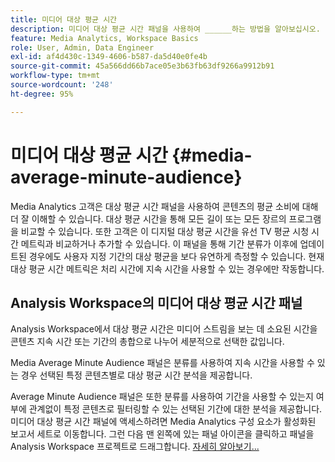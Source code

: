 ```yaml
---
title: 미디어 대상 평균 시간
description: 미디어 대상 평균 시간 패널을 사용하여 ______하는 방법을 알아보십시오.
feature: Media Analytics, Workspace Basics
role: User, Admin, Data Engineer
exl-id: af4d430c-1349-4606-b587-da5d40e0fe4b
source-git-commit: 45a566dd66b7ace05e3b63fb63df9266a9912b91
workflow-type: tm+mt
source-wordcount: '248'
ht-degree: 95%

---
```


# 미디어 대상 평균 시간 {#media-average-minute-audience}

Media Analytics 고객은 대상 평균 시간 패널을 사용하여 콘텐츠의 평균 소비에 대해 더 잘 이해할 수 있습니다. 대상 평균 시간을 통해 모든 길이 또는 모든 장르의 프로그램을 비교할 수 있습니다. 또한 고객은 이 디지털 대상 평균 시간을 유선 TV 평균 시청 시간 메트릭과 비교하거나 추가할 수 있습니다. 이 패널을 통해 기간 분류가 이후에 업데이트된 경우에도 사용자 지정 기간의 대상 평균을 보다 유연하게 측정할 수 있습니다. 현재 대상 평균 시간 메트릭은 처리 시간에 지속 시간을 사용할 수 있는 경우에만 작동합니다.

## Analysis Workspace의 미디어 대상 평균 시간 패널

Analysis Workspace에서 대상 평균 시간은 미디어 스트림을 보는 데 소요된 시간을 콘텐츠 지속 시간 또는 기간의 총합으로 나누어 세분적으로 선택한 값입니다.


Media Average Minute Audience 패널은 분류를 사용하여 지속 시간을 사용할 수 있는 경우 선택된 특정 콘텐츠별로 대상 평균 시간 분석을 제공합니다.

Average Minute Audience 패널은 또한 분류를 사용하여 기간을 사용할 수 있는지 여부에 관계없이 특정 콘텐츠로 필터링할 수 있는 선택된 기간에 대한 분석을 제공합니다. 미디어 대상 평균 시간 패널에 액세스하려면 Media Analytics 구성 요소가 활성화된 보고서 세트로 이동합니다. 그런 다음 맨 왼쪽에 있는 패널 아이콘을 클릭하고 패널을 Analysis Workspace 프로젝트로 드래그합니다. [자세히 알아보기...](https://experienceleague.adobe.com/docs/analytics/analyze/analysis-workspace/panels/average-minute-audience-panel.html?lang=en)

<!-- ## DOES THIS APPLY Get Concurrent Viewers via Analytics Reporting API

REVISE You can also get concurrent viewer data for up to 1-month at a time at minute-level granularity using the Analytics Reporting API 2.0.  The reporting API uses the same definition of concurrent viewers as Analysis Workspace.  For more information see [_*Get concurrent viewers JSON report data with Analytics 2.0 APIs*_](/help/media-reports/media-default-reports/get-concurrent-json20.md). -->

